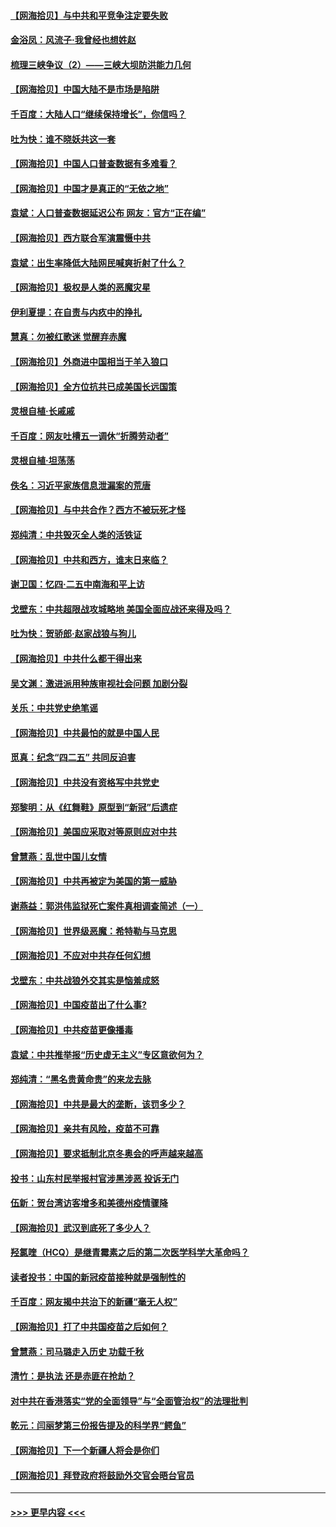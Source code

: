 #### [【网海拾贝】与中共和平竞争注定要失败](../pages/nsc993/n12923326.md?t=05042251) 
#### [金浴凤：风流子‧我曾经也想姓赵](../pages/nsc993/n12920911.md?t=05042251) 
#### [梳理三峡争议（2）——三峡大坝防洪能力几何](../pages/nsc993/n12920173.md?t=05042251) 
#### [【网海拾贝】中国大陆不是市场是陷阱](../pages/nsc993/n12920143.md?t=05042251) 
#### [千百度：大陆人口“继续保持增长”，你信吗？](../pages/nsc993/n12918946.md?t=05042251) 
#### [吐为快：谁不晓妖共这一套](../pages/nsc993/n12918941.md?t=05042251) 
#### [【网海拾贝】中国人口普查数据有多难看？](../pages/nsc993/n12917822.md?t=05042251) 
#### [【网海拾贝】中国才是真正的“无依之地”](../pages/nsc993/n12915845.md?t=05042251) 
#### [袁斌：人口普查数据延迟公布 网友：官方“正在编”](../pages/nsc993/n12915748.md?t=05042251) 
#### [【网海拾贝】西方联合军演震慑中共](../pages/nsc993/n12913466.md?t=05042251) 
#### [袁斌：出生率降低大陆网民喊爽折射了什么？](../pages/nsc993/n12913365.md?t=05042251) 
#### [【网海拾贝】极权是人类的恶魔灾星](../pages/nsc993/n12910697.md?t=05042251) 
#### [伊利夏提：在自责与内疚中的挣扎](../pages/nsc993/n12910493.md?t=05042251) 
#### [慧真：勿被红歌迷 觉醒弃赤魔](../pages/nsc993/n12910485.md?t=05042251) 
#### [【网海拾贝】外商进中国相当于羊入狼口](../pages/nsc993/n12908274.md?t=05042251) 
#### [【网海拾贝】全方位抗共已成美国长远国策](../pages/nsc993/n12906878.md?t=05042251) 
#### [灵根自植‧长戚戚](../pages/nsc993/n12905585.md?t=05042251) 
#### [千百度：网友吐槽五一调休“折腾劳动者”](../pages/nsc993/n12905934.md?t=05042251) 
#### [灵根自植‧坦荡荡](../pages/nsc993/n12905562.md?t=05042251) 
#### [佚名：习近平家族信息泄漏案的荒唐](../pages/nsc993/n12904705.md?t=05042251) 
#### [【网海拾贝】与中共合作？西方不被玩死才怪](../pages/nsc993/n12903873.md?t=05042251) 
#### [郑纯清：中共毁灭全人类的活铁证](../pages/nsc993/n12903785.md?t=05042251) 
#### [【网海拾贝】中共和西方，谁末日来临？](../pages/nsc993/n12903482.md?t=05042251) 
#### [谢卫国：忆四‧二五中南海和平上访](../pages/nsc993/n12902192.md?t=05042251) 
#### [戈壁东：中共超限战攻城略地 美国全面应战还来得及吗？](../pages/nsc993/n12902297.md?t=05042251) 
#### [吐为快：贺骄郎‧赵家战狼与狗儿](../pages/nsc993/n12902280.md?t=05042251) 
#### [【网海拾贝】中共什么都干得出来](../pages/nsc993/n12897500.md?t=05042251) 
#### [吴文渊：激进派用种族审视社会问题 加剧分裂](../pages/nsc993/n12893881.md?t=05042251) 
#### [关乐：中共党史绝笔谣](../pages/nsc993/n12897270.md?t=05042251) 
#### [【网海拾贝】中共最怕的就是中国人民](../pages/nsc993/n12894705.md?t=05042251) 
#### [觅真：纪念“四二五” 共同反迫害](../pages/nsc993/n12894553.md?t=05042251) 
#### [【网海拾贝】中共没有资格写中共党史](../pages/nsc993/n12892231.md?t=05042251) 
#### [郑黎明：从《红舞鞋》原型到“新冠”后遗症](../pages/nsc993/n12890469.md?t=05042251) 
#### [【网海拾贝】美国应采取对等原则应对中共](../pages/nsc993/n12889176.md?t=05042251) 
#### [曾慧燕：乱世中国儿女情](../pages/nsc993/n12887931.md?t=05042251) 
#### [【网海拾贝】中共再被定为美国的第一威胁](../pages/nsc993/n12887580.md?t=05042251) 
#### [谢燕益：郭洪伟监狱死亡案件真相调查简述（一）](../pages/nsc993/n12885648.md?t=05042251) 
#### [【网海拾贝】世界级恶魔：希特勒与马克思](../pages/nsc993/n12884062.md?t=05042251) 
#### [【网海拾贝】不应对中共存任何幻想](../pages/nsc993/n12881460.md?t=05042251) 
#### [戈壁东：中共战狼外交其实是恼羞成怒](../pages/nsc993/n12880392.md?t=05042251) 
#### [【网海拾贝】中国疫苗出了什么事?](../pages/nsc993/n12879124.md?t=05042251) 
#### [【网海拾贝】中共疫苗更像播毒](../pages/nsc993/n12876631.md?t=05042251) 
#### [袁斌：中共推举报“历史虚无主义”专区意欲何为？](../pages/nsc993/n12876530.md?t=05042251) 
#### [郑纯清：“黑名贵黄命贵”的来龙去脉](../pages/nsc993/n12875589.md?t=05042251) 
#### [【网海拾贝】中共是最大的垄断，该罚多少？](../pages/nsc993/n12874006.md?t=05042251) 
#### [【网海拾贝】亲共有风险，疫苗不可靠](../pages/nsc993/n12872224.md?t=05042251) 
#### [【网海拾贝】要求抵制北京冬奥会的呼声越来越高](../pages/nsc993/n12868962.md?t=05042251) 
#### [投书：山东村民举报村官涉黑涉恶 投诉无门](../pages/nsc993/n12869726.md?t=05042251) 
#### [伍新：贺台湾访客增多和美德州疫情骤降](../pages/nsc993/n12865651.md?t=05042251) 
#### [【网海拾贝】武汉到底死了多少人？](../pages/nsc993/n12863707.md?t=05042251) 
#### [羟氯喹（HCQ）是继青霉素之后的第二次医学科学大革命吗？](../pages/nsc993/n12638564.md?t=05042251) 
#### [读者投书：中国的新冠疫苗接种就是强制性的](../pages/nsc993/n12859932.md?t=05042251) 
#### [千百度：网友揭中共治下的新疆“毫无人权”](../pages/nsc993/n12858385.md?t=05042251) 
#### [【网海拾贝】打了中共国疫苗之后如何？](../pages/nsc993/n12857866.md?t=05042251) 
#### [曾慧燕：司马璐走入历史 功载千秋](../pages/nsc993/n12856996.md?t=05042251) 
#### [清竹：是执法 还是赤匪在抢劫？](../pages/nsc993/n12856952.md?t=05042251) 
#### [对中共在香港落实“党的全面领导”与“全面管治权”的法理批判](../pages/nsc993/n12856929.md?t=05042251) 
#### [乾元：闫丽梦第三份报告提及的科学界“鳄鱼”](../pages/nsc993/n12855985.md?t=05042251) 
#### [【网海拾贝】下一个新疆人将会是你们](../pages/nsc993/n12855864.md?t=05042251) 
#### [【网海拾贝】拜登政府将鼓励外交官会晤台官员](../pages/nsc993/n12853615.md?t=05042251) 

----
#### [ >>> 更早内容 <<< ](../indexes/nsc993-earlier.md)
